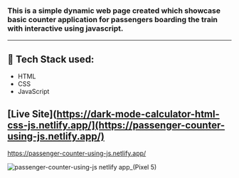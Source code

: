 ### This is a simple dynamic web page created which showcase basic counter application for passengers boarding the train with interactive using javascript.
- - - -
## :rocket: Tech Stack used: 
- HTML
- CSS
- JavaScript 


## [Live Site](https://dark-mode-calculator-html-css-js.netlify.app/](https://passenger-counter-using-js.netlify.app/)
https://passenger-counter-using-js.netlify.app/

![passenger-counter-using-js netlify app_(Pixel 5)](https://github.com/PatilVaishnavii/Passenger-Counter/assets/129088625/2402d148-7f36-4b15-be7e-39b23edd3f79)







